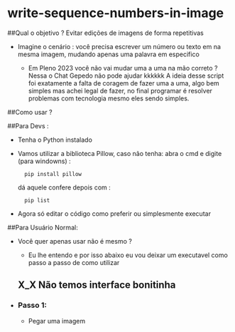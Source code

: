# write-sequence-numbers-in-image

##Qual o objetivo ?
Evitar edições de imagens de forma repetitivas 

- Imagine o cenário : você precisa escrever um número ou texto em na mesma imagem, mudando apenas uma palavra em especifico 

    - Em Pleno 2023 você não vai mudar uma a uma na mão correto ? 
    Nessa o Chat Gepedo não pode ajudar kkkkkk 
    A ideia desse script foi exatamente a falta de coragem de fazer uma a uma, algo bem simples mas achei legal de fazer, no final programar é resolver problemas com tecnologia mesmo eles sendo simples.

##Como usar ?

##Para Devs :

- Tenha o Python instalado 
- Vamos utilizar a biblioteca Pillow, caso não tenha:
    abra o cmd e digite (para windowns) : 

        pip install pillow 
    
    dá aquele confere depois com :

        pip list

- Agora só editar o código como preferir ou simplesmente executar 

##Para Usuário Normal:
- Você quer apenas usar não é mesmo ? 
    - Eu lhe entendo e por isso abaixo eu vou deixar um executavel como passo a passo de como utilizar
    
    ## X_X Não temos interface bonitinha

- ### Passo 1:
    - Pegar uma imagem 